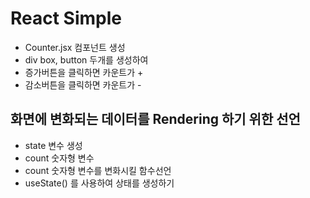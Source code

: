 # React Simple

- Counter.jsx 컴포넌트 생성
- div box, button 두개를 생성하여
- 증가버튼을 클릭하면 카운트가 +
- 감소버튼을 클릭하면 카운트가 -

## 화면에 변화되는 데이터를 Rendering 하기 위한 선언

- state 변수 생성
- count 숫자형 변수
- count 숫자형 변수를 변화시킬 함수선언
- useState() 를 사용하여 상태를 생성하기
